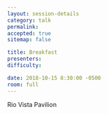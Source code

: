 ```yaml
---
layout: session-details
category: talk
permalink:
accepted: true
sitemap: false

title: Breakfast
presenters:
difficulty:

date: 2018-10-15 8:30:00 -0500
room: full
---
```

Rio Vista Pavilion
